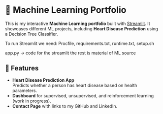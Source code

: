 
# 🤖 Machine Learning Portfolio

This is my interactive **Machine Learning portfolio** built with [Streamlit](https://streamlit.io). It showcases different ML projects, including **Heart Disease Prediction** using a Decision Tree Classifier.  

To run Streamlit we need:
Procfile, requirements.txt, runtime.txt, setup.sh

app.py -> code for the streamlit
the rest is material of ML source


## 🚀 Features
- **Heart Disease Prediction App**  
  Predicts whether a person has heart disease based on health parameters.  
- **Dashboard** for supervised, unsupervised, and reinforcement learning (work in progress).  
- **Contact Page** with links to my GitHub and LinkedIn.  



